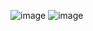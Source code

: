 
![image](https://github.com/Rubble2004/demoekzamen/assets/97594420/33ad30f9-ce27-45a9-9cb6-9a0ec1ec3afc)
![image](https://github.com/Rubble2004/demoekzamen/assets/97594420/d36dd82a-763a-41fd-82cc-c462128c59ca)



